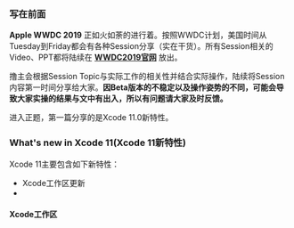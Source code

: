 ### 写在前面
**Apple WWDC 2019** 正如火如荼的进行着。按照WWDC计划，美国时间从Tuesday到Friday都会有各种Session分享（实在干货）。所有Session相关的Video、PPT都将陆续在 **[WWDC2019官网](https://developer.apple.com/wwdc19/schedule/#!/)** 放出。

撸主会根据Session Topic与实际工作的相关性并结合实际操作，陆续将Session内容第一时间分享给大家。**因Beta版本的不稳定以及操作姿势的不同，可能会导致大家实操的结果与文中有出入，所以有问题请大家及时反馈。**

进入正题，第一篇分享的是Xcode 11.0新特性。  

### What's new in Xcode 11(Xcode 11新特性)

Xcode 11主要包含如下新特性：

* Xcode工作区更新
* 

#### Xcode工作区



